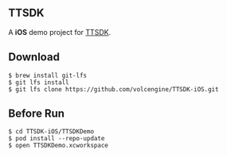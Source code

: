 ## TTSDK

A **iOS** demo project for [TTSDK](https://github.com/volcengine/volcengine-specs/tree/master/TTSDK). 

## Download

```
$ brew install git-lfs
$ git lfs install
$ git lfs clone https://github.com/volcengine/TTSDK-iOS.git
```

## Before Run
```
$ cd TTSDK-iOS/TTSDKDemo
$ pod install --repo-update
$ open TTSDKDemo.xcworkspace
```

